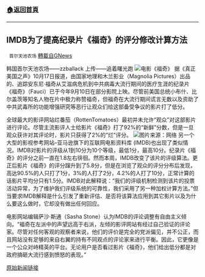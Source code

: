 ###  [:house:返回首頁](https://github.com/ourhimalayas/txt)
---


## IMDB为了提高纪录片《福奇》的评分修改计算方法
` 首尔天池农场` [轉載自GNews](https://gnews.org/zh-hans/1600997/)

韩国首尔天池农场——zzballack 上传——追着曙光跑
![](https://assets.gnews.org/wp-content/uploads/2021/10/WhatsApp-Image-2021-10-18-at-13.31.21.jpeg)电影《福奇》
据《真正美国之声》10月17日报道，由国家地理和木兰影业（Magnolia Pictures）出品的、追踪安东尼·福奇从艾滋病危机到中共病毒大流行期间的医疗生涯的纪录片《福奇》（Fauci）已于今年9月10日在部分影院上映。尽管前美国总统小布什、比尔盖茨等知名人物在片中极力称赞福奇，但福奇在大流行期间谎言无数以及资助了中共武毒所的功能增强研究等恶行让观众们给这部备受争议的影片打了低分。

全球最大的影评网站烂番茄（RottenTomatoes）最初并未允许“观众”对这部影片进行评论。尽管主流影评人士给影片《福奇》打了92%的“新鲜”分数，但是一旦观众获许对其评论时，影片只获得了2%的“烂”评分。
![](https://assets.gnews.org/wp-content/uploads/2021/10/WhatsApp-Image-2021-10-18-at-13.33.23.jpeg)图片来源：网络
另一个大型的影视参考网站–亚马逊旗下的互联网电影资料库 (IMDB)也出现了类似情况。IMDB对影片的评级从1到10分为10个等级，最低1分，最高10分。纪录片《福奇》的评分之前一直在1.8左右徘徊。然而本周，IMDB改变了该片的评级算法。更正后影片《福奇》的评分蹿升到了5.8分，但是在浏览了观众的评分分布后发现，高达90.5%的人只打了1分，3%的人打了2分，4.2%的人打了10分，正常计算的话影片平均分只有1.5分。IMDB对此解释说：“我们的评级机制检测到该片的投票活动异常，为了维护我们评级系统的可靠性，我们采用了另一种加权计算方法。”但当要求IMDB解释是什么引发了重新评估、是否将该算法应用到其它影片以及为什么要这么做时，它却没有做出任何回应。

电影网站编辑萨沙·斯通（Sasha Stone）认为IMDB的评论调整有自由主义倾向。“福奇在左派中的声望远高于右派，左倾的影评网站有经过自己验证的评论家。尽管对任何客观的观察者来说，他们的评价是完全的党派偏见，并不公正，而且网站没有足够的来自右翼的持有不同观点的评论家来进行平衡。因此，它更像是一个公众对峙精英的平台。无论用户是否看过影片《福奇》，他们给出低分都是对政府搞砸大流行感到愤怒的表现。”

[原始新闻链接](https://americasvoice.news/justthenews/amazon-owned-imdb-steps-prop-anemic-audience-rating-fauci-documentary/)

